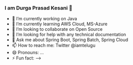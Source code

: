 ### I am Durga Prasad Kesani 👋



- 🔭 I’m currently working on Java
- 🌱 I’m currently learning AWS Cloud, MS-Azure
- 👯 I’m looking to collaborate on Open Source
- 🤔 I’m looking for help with any technical documentation
- 💬 Ask me about Spring Boot, Spring Batch, Spring Cloud
- 📫 How to reach me: Twitter @iamtelugu
- 😄 Pronouns: ...
- ⚡ Fun fact: 
-->
